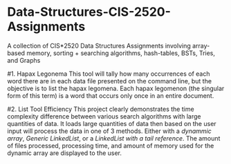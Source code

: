 # Data-Structures-CIS-2520-Assignments
A collection of CIS*2520 Data Structures Assignments involving array-based memory, sorting + searching algorithms, hash-tables, BSTs, Tries, and Graphs

#1. Hapax Legonema
This tool will tally how many occurrences of each word there are in each data file presented on the command line, but the 
objective is to list the hapax legomena. Each hapax legomenon (the singular form of this term) is a word that
occurs only once in an entire document.

#2. List Tool Efficiency
This project clearly demonstrates the time complexity difference between various search algorithms with large quantities of data. It loads large quantities of data then based on the user input will process the data in one of 3 methods. Either with a _dynammic array_, _Generic LinkedList_, or a _LinkedList with a tail reference_.
The amount of files processed, processing time, and amount of memory used for the dynamic array are displayed to the user.
